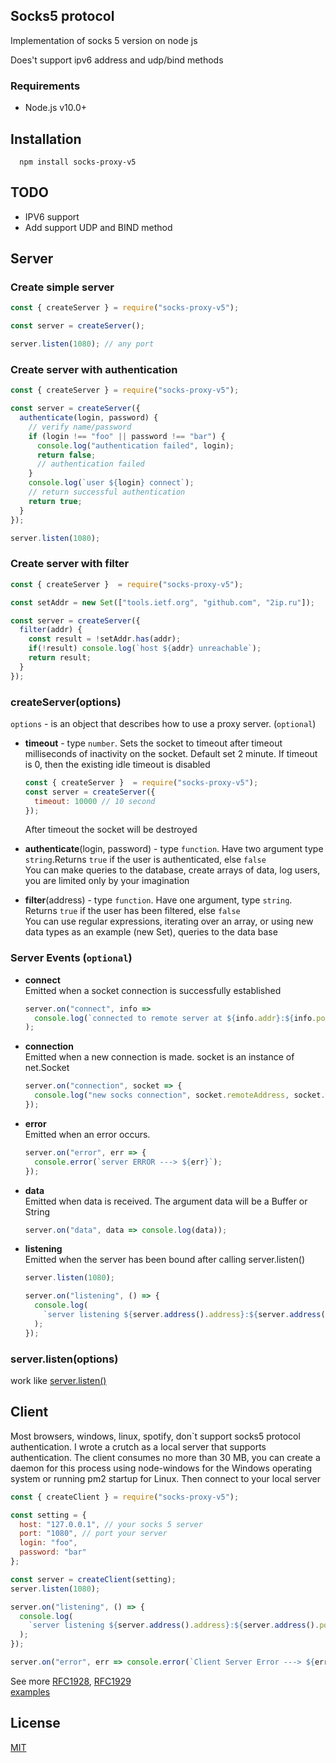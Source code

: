 ## Socks5 protocol

Implementation of socks 5 version on node js

Does't support ipv6 address and udp/bind methods

### Requirements

+ Node.js v10.0+

## Installation

  ```
    npm install socks-proxy-v5
  ```

## TODO

  + IPV6 support
  + Add support UDP and BIND method

## Server

### Create simple server
```javascript
const { createServer } = require("socks-proxy-v5");

const server = createServer();

server.listen(1080); // any port
```

### Create server with authentication

``` javascript
const { createServer } = require("socks-proxy-v5");

const server = createServer({
  authenticate(login, password) {
    // verify name/password
    if (login !== "foo" || password !== "bar") {
      console.log("authentication failed", login);
      return false; 
      // authentication failed
    }
    console.log(`user ${login} connect`);
    // return successful authentication
    return true;
  }
});

server.listen(1080);
```

### Create server with filter

```javascript
const { createServer }  = require("socks-proxy-v5");

const setAddr = new Set(["tools.ietf.org", "github.com", "2ip.ru"]);

const server = createServer({
  filter(addr) {
    const result = !setAddr.has(addr); 
    if(!result) console.log(`host ${addr} unreachable`);
    return result;
  }
});
```

### createServer(options)

```options``` - is an object that describes how to use a proxy server. (```optional```)

+ __timeout__ - type ```number```. Sets the socket to timeout after timeout milliseconds of inactivity on the socket. Default set 2 minute. If timeout is 0, then the existing idle timeout is disabled

  ```javascript 
  const { createServer }  = require("socks-proxy-v5");
  const server = createServer({
    timeout: 10000 // 10 second
  });
  ```
  After timeout the socket will be destroyed

+ __authenticate__(login, password) - type ```function```. Have two argument  type ```string```.Returns ```true``` if the user is authenticated, else ```false```  
You can make queries to the database, create arrays of data,  log users, you are limited only by your imagination

+ __filter__(address) - type ```function```. Have one argument, type ```string```.  Returns ```true``` if the user has been filtered, else ```false```   
You can use regular expressions, iterating over an array, or using new data types as an example (new Set), queries to the data base

### Server Events  (```optional```)

+ __connect__   
Emitted when a socket connection is successfully established
    ```javascript 
    server.on("connect", info =>
      console.log(`connected to remote server at ${info.addr}:${info.port}`)
    );
  ```

+ __connection__   
Emitted when a new connection is made. socket is an instance of net.Socket
    ```javascript 
    server.on("connection", socket => {
      console.log("new socks connection", socket.remoteAddress, socket.remotePort);
    });
  ```

+ __error__   
  Emitted when an error occurs. 
    ```javascript   
    server.on("error", err => {
      console.error(`server ERROR ---> ${err}`);
    });
  ```

+ __data__   
Emitted when data is received. The argument data will be a Buffer or String
    ```javascript 
    server.on("data", data => console.log(data));
    ```

+ __listening__  
Emitted when the server has been bound after calling server.listen()
  ```javascript 
  server.listen(1080);

  server.on("listening", () => {
    console.log(
      `server listening ${server.address().address}:${server.address().port}`
    );
  });
  ```

### server.listen(options) 

work like [server.listen()](https://nodejs.org/dist/latest-v12.x/docs/api/net.html#net_server_listen)

## Client

Most browsers, windows, linux, spotify, don`t  support socks5 protocol authentication.
I wrote a crutch as a local server that supports authentication. The client consumes no more than 30 MB, you can create a daemon for this process using node-windows for the Windows operating system or running pm2 startup for Linux. Then connect to your local server

```javascript 
const { createClient } = require("socks-proxy-v5");

const setting = {
  host: "127.0.0.1", // your socks 5 server
  port: "1080", // port your server
  login: "foo",
  password: "bar"
};

const server = createClient(setting);
server.listen(1080);

server.on("listening", () => {
  console.log(
    `server listening ${server.address().address}:${server.address().port}`
  );
});

server.on("error", err => console.error(`Client Server Error ---> ${err}`));
```

See more [RFC1928](https://tools.ietf.org/html/rfc1928), [RFC1929](https://tools.ietf.org/html/rfc1929)  
[examples](https://github.com/MoksS/socks-v5/tree/master/examples)

## License

[MIT](https://github.com/MoksS/socks-v5/blob/master/LICENSE)
